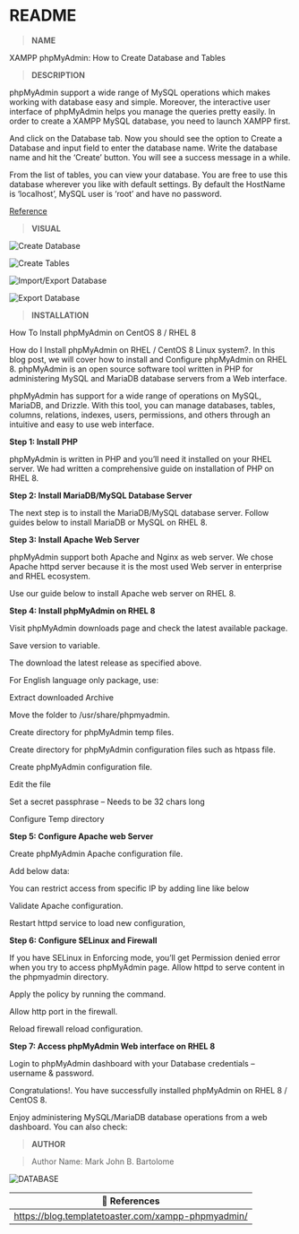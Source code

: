  # README

 > **NAME**

XAMPP phpMyAdmin: How to Create Database and Tables

 > **DESCRIPTION**

  phpMyAdmin support a wide range of MySQL operations which makes working with database easy and simple. Moreover, the interactive user interface of phpMyAdmin helps you manage the queries pretty easily. In order to create a XAMPP MySQL database, you need to launch XAMPP first.

  And click on the Database tab. Now you should see the option to Create a Database and input field to enter the database name. Write the database name and hit the ‘Create’ button. You will see a success message in a while.

  From the list of tables, you can view your database. You are free to use this database wherever you like with default settings. By default the HostName is ‘localhost’, MySQL user is ‘root’ and have no password.

[Reference](https://blog.templatetoaster.com/xampp-phpmyadmin/)

  > **VISUAL**

![Create Database](https://blog.templatetoaster.com/wp-content/uploads/2019/05/How-to-create-a-database-using-phpMyAdmin-XAMPP.jpg)

![Create Tables](https://blog.templatetoaster.com/wp-content/uploads/2019/05/How-to-open-phpmyadmin-after-xampp-installed.jpg)

![Import/Export Database](https://blog.templatetoaster.com/wp-content/uploads/2019/05/Using-phpMyAdmin-on-XAMPP.jpg)

![Export Database](https://blog.templatetoaster.com/wp-content/uploads/2019/05/How-to-create-a-table-in-PhpMyAdmin-XAMPP.jpg)

  > **INSTALLATION**

 How To Install phpMyAdmin on CentOS 8 / RHEL 8

 How do I Install phpMyAdmin on RHEL / CentOS 8 Linux system?. In this blog post, we will cover how to install and Configure phpMyAdmin on RHEL 8. phpMyAdmin is an open source software tool written in PHP for administering MySQL and MariaDB database servers from a Web interface.

phpMyAdmin has support for a wide range of operations on MySQL, MariaDB, and Drizzle. With this tool, you can manage databases, tables, columns, relations, indexes, users, permissions, and others through an intuitive and easy to use web interface.

<b>Step 1: Install PHP</b>

phpMyAdmin is written in PHP and you’ll need it installed on your RHEL server. We had written a comprehensive guide on installation of PHP on RHEL 8.

<b>Step 2: Install MariaDB/MySQL Database Server</b>

The next step is to install the MariaDB/MySQL database server. Follow guides below to install MariaDB or MySQL on RHEL 8.

<b>Step 3: Install Apache Web Server</b>

phpMyAdmin support both Apache and Nginx as web server. We chose Apache httpd server because it is the most used Web server in enterprise and RHEL ecosystem.

Use our guide below to install Apache web server on RHEL 8.

<b>Step 4: Install phpMyAdmin on RHEL 8</b>

Visit phpMyAdmin downloads page and check the latest available package.

Save version to variable.

The download the latest release as specified above.

For English language only package, use:

Extract downloaded Archive

Move the folder to /usr/share/phpmyadmin.

Create directory for phpMyAdmin temp files.

Create directory for phpMyAdmin configuration files such as htpass file.

Create phpMyAdmin configuration file.

Edit the file

Set a secret passphrase – Needs to be 32 chars long

Configure Temp directory

<b>Step 5: Configure Apache web Server</b>

Create phpMyAdmin Apache configuration file.

Add below data:

You can restrict access from specific IP by adding line like below

Validate Apache configuration.

Restart httpd service to load new configuration,

<b>Step 6: Configure SELinux and Firewall</b>

If you have SELinux in Enforcing mode, you’ll get Permission denied error when you try to access phpMyAdmin page. Allow httpd to serve content in the phpmyadmin directory.

Apply the policy by running the command.

Allow http port in the firewall.

Reload firewall reload configuration.

<b>Step 7: Access phpMyAdmin Web interface on RHEL 8</b>

Login to phpMyAdmin dashboard with your Database credentials – username & password.

Congratulations!. You have successfully installed phpMyAdmin on RHEL 8 / CentOS 8.

Enjoy administering MySQL/MariaDB database operations from a web dashboard. You can also check:

> **AUTHOR**

> Author Name: Mark John B. Bartolome


![DATABASE](https://scontent.fceb2-2.fna.fbcdn.net/v/t39.30808-6/248054488_1593266757684949_1737366668878676375_n.jpg?_nc_cat=110&_nc_rgb565=1&ccb=1-5&_nc_sid=09cbfe&_nc_eui2=AeGtNFdivKbVfaA7wmsJl7vQV3dtYNIpRuZXd21g0ilG5hRIpYIMtfHJmJ92uCmg-q2i-VVIL03aKIq5M1AefapH&_nc_ohc=lJk7-jyzrlwAX_FRfu0&tn=mREBvq6ZP3WAM6rL&_nc_ht=scontent.fceb2-2.fna&oh=3d1268a48d3b2a42a8047ee02247131a&oe=61A5CFFE)

 :pushpin: **References**                                     |
| ------------------------------------------------------------ |
| https://blog.templatetoaster.com/xampp-phpmyadmin/ |
